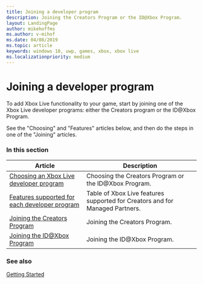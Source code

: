 ```yaml
---
title: Joining a developer program
description: Joining the Creators Program or the ID@Xbox Program.
layout: LandingPage
author: mikehoffms
ms.author: v-mihof
ms.date: 04/08/2019
ms.topic: article
keywords: windows 10, uwp, games, xbox, xbox live
ms.localizationpriority: medium
---
```


# Joining a developer program

To add Xbox Live functionality to your game, start by joining one of the Xbox Live developer programs: either the Creators program or the ID@Xbox Program.

See the "Choosing" and "Features" articles below, and then do the steps in one of the "Joining" articles.


### In this section

| Article | Description |
|---------|-------------|
| [Choosing an Xbox Live developer program](developer-program-overview.md) | Choosing the Creators Program or the ID@Xbox Program. |
| [Features supported for each developer program](feature-comparison-table.md) | Table of Xbox Live features supported for Creators and for Managed Partners. |
| [Joining the Creators Program](join-creators-program.md) | Joining the Creators Program. |
| [Joining the ID@Xbox Program](join-id-program.md) | Joining the ID@Xbox Program. |


### See also

[Getting Started](../get-started_nav.md)
